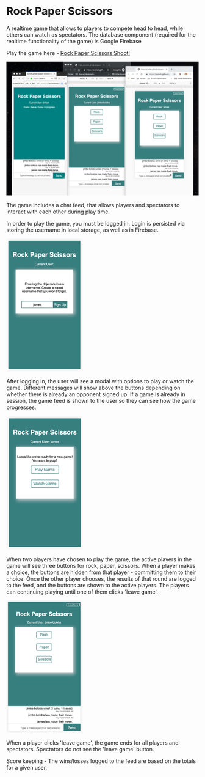 # Rock Paper Scissors
A realtime game that allows to players to compete head to head, while others can watch as spectators. The database component (required for the realtime functionality of the game) is Google Firebase

Play the game here - [Rock Paper Scissors Shoot!](https://jcutlah.github.io/rock-paper-scissors/)

![Rock Paper Scissors all views](assets/images/PlayersAndSpectators.png)

The game includes a chat feed, that allows players and spectators to interact with each other during play time. 

In order to play the game, you must be logged in. Login is persisted via storing the username in local storage, as well as in Firebase. 

<img src="assets/images/SignupPrompt.png" alt="prompted to sign up" width="200"/>

After logging in, the user will see a modal with options to play or watch the game. Different messages will show above the buttons depending on whether there is already an opponent signed up. If a game is already in session, the game feed is shown to the user so they can see how the game progresses.

<img src="assets/images/NewGamePrompt.png" alt="player given option to play or watch the game" width="200"/>

When two players have chosen to play the game, the active players in the game will see three buttons for rock, paper, scissors. When a player makes a choice, the buttons are hidden from that player - committing them to their choice. Once the other player chooses, the results of that round are logged to the feed, and the buttons are shown to the active players. The players can continuing playing until one of them clicks 'leave game'.

<img src="assets/images/RockPaperScissors.png" alt="'rock' 'paper' and 'scissors' buttons available for clicking" width="200"/>

When a player clicks 'leave game', the game ends for all players and spectators. Spectators do not see the 'leave game' button.

Score keeping - The wins/losses logged to the feed are based on the totals for a given user. 

